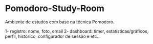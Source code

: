 # Pomodoro-Study-Room
Ambiente de estudos com base na técnica Pomodoro.

1- registro: nome, foto, email
2- dashboard: timer, estatísticas/gráficos, perfil, histórico, configurador de sessão e etc...